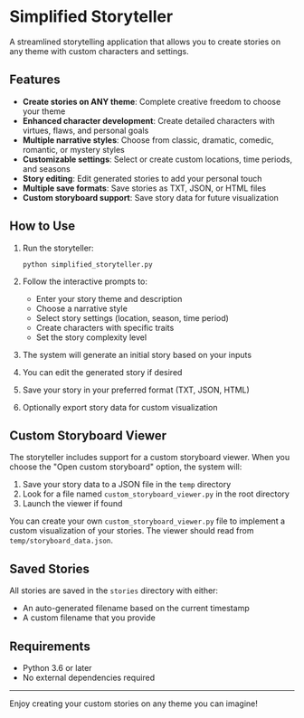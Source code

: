 # Simplified Storyteller

A streamlined storytelling application that allows you to create stories on any theme with custom characters and settings.

## Features

- **Create stories on ANY theme**: Complete creative freedom to choose your theme
- **Enhanced character development**: Create detailed characters with virtues, flaws, and personal goals
- **Multiple narrative styles**: Choose from classic, dramatic, comedic, romantic, or mystery styles
- **Customizable settings**: Select or create custom locations, time periods, and seasons
- **Story editing**: Edit generated stories to add your personal touch
- **Multiple save formats**: Save stories as TXT, JSON, or HTML files
- **Custom storyboard support**: Save story data for future visualization

## How to Use

1. Run the storyteller:
   ```
   python simplified_storyteller.py
   ```

2. Follow the interactive prompts to:
   - Enter your story theme and description
   - Choose a narrative style
   - Select story settings (location, season, time period)
   - Create characters with specific traits
   - Set the story complexity level

3. The system will generate an initial story based on your inputs

4. You can edit the generated story if desired

5. Save your story in your preferred format (TXT, JSON, HTML)

6. Optionally export story data for custom visualization

## Custom Storyboard Viewer

The storyteller includes support for a custom storyboard viewer. When you choose the "Open custom storyboard" option, the system will:

1. Save your story data to a JSON file in the `temp` directory
2. Look for a file named `custom_storyboard_viewer.py` in the root directory
3. Launch the viewer if found

You can create your own `custom_storyboard_viewer.py` file to implement a custom visualization of your stories. The viewer should read from `temp/storyboard_data.json`.

## Saved Stories

All stories are saved in the `stories` directory with either:
- An auto-generated filename based on the current timestamp
- A custom filename that you provide

## Requirements

- Python 3.6 or later
- No external dependencies required

---

Enjoy creating your custom stories on any theme you can imagine!